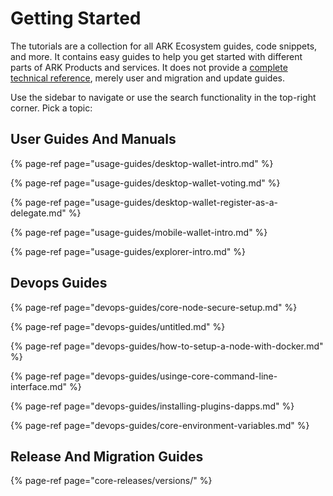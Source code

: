 # Getting Started

The tutorials are a collection for all ARK Ecosystem guides, code snippets, and more. It contains easy guides to help you get started with different parts of ARK Products and services. It does not provide a [complete technical reference](https://learn.ark.dev), merely user and migration and update guides.

Use the sidebar to navigate or use the search functionality in the top-right corner. Pick a topic:

## User Guides And Manuals

{% page-ref page="usage-guides/desktop-wallet-intro.md" %}

{% page-ref page="usage-guides/desktop-wallet-voting.md" %}

{% page-ref page="usage-guides/desktop-wallet-register-as-a-delegate.md" %}

{% page-ref page="usage-guides/mobile-wallet-intro.md" %}

{% page-ref page="usage-guides/explorer-intro.md" %}

## Devops Guides

{% page-ref page="devops-guides/core-node-secure-setup.md" %}

{% page-ref page="devops-guides/untitled.md" %}

{% page-ref page="devops-guides/how-to-setup-a-node-with-docker.md" %}

{% page-ref page="devops-guides/usinge-core-command-line-interface.md" %}

{% page-ref page="devops-guides/installing-plugins-dapps.md" %}

{% page-ref page="devops-guides/core-environment-variables.md" %}

## Release And Migration Guides

{% page-ref page="core-releases/versions/" %}



